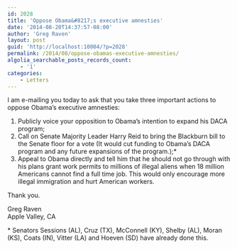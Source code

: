 ```yaml
---
id: 2028
title: 'Oppose Obama&#8217;s executive amnesties'
date: '2014-08-20T14:37:57-08:00'
author: 'Greg Raven'
layout: post
guid: 'http://localhost:10004/?p=2028'
permalink: /2014/08/oppose-obamas-executive-amnesties/
algolia_searchable_posts_records_count:
    - '1'
categories:
    - Letters
---
```


I am e-mailing you today to ask that you take three important actions to oppose Obama’s executive amnesties:

1. Publicly voice your opposition to Obama’s intention to expand his DACA program;
2. Call on Senate Majority Leader Harry Reid to bring the Blackburn bill to the Senate floor for a vote (It would cut funding to Obama’s DACA program and any future expansions of the program.);\*
3. Appeal to Obama directly and tell him that he should not go through with his plans grant work permits to millions of illegal aliens when 18 million Americans cannot find a full time job. This would only encourage more illegal immigration and hurt American workers.

Thank you.

Greg Raven  
Apple Valley, CA

\* Senators Sessions (AL), Cruz (TX), McConnell (KY), Shelby (AL), Moran (KS), Coats (IN), Vitter (LA) and Hoeven (SD) have already done this.